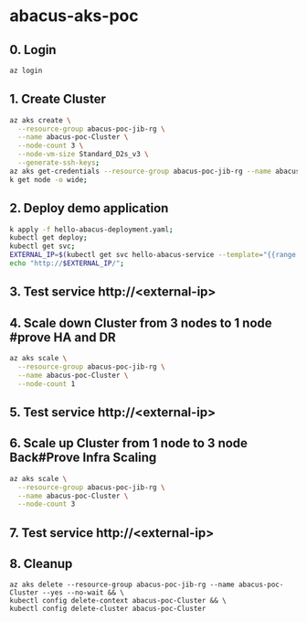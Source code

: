 # abacus-aks-poc
## 0. Login
```sh
az login
```
## 1. Create Cluster
```sh
az aks create \
  --resource-group abacus-poc-jib-rg \
  --name abacus-poc-Cluster \
  --node-count 3 \
  --node-vm-size Standard_D2s_v3 \
  --generate-ssh-keys;
az aks get-credentials --resource-group abacus-poc-jib-rg --name abacus-poc-Cluster;
k get node -o wide;
```
## 2. Deploy demo application
```sh
k apply -f hello-abacus-deployment.yaml;
kubectl get deploy;
kubectl get svc;
EXTERNAL_IP=$(kubectl get svc hello-abacus-service --template="{{range .status.loadBalancer.ingress}}{{.ip}}{{end}}")
echo "http://$EXTERNAL_IP/";
```
## 3. Test service http://\<external-ip\>
## 4. Scale down Cluster from 3 nodes to 1 node #prove HA and DR
```sh
az aks scale \
  --resource-group abacus-poc-jib-rg \
  --name abacus-poc-Cluster \
  --node-count 1
```
## 5. Test service http://\<external-ip\>
## 6. Scale up Cluster from 1 node to 3 node Back#Prove Infra Scaling
```sh
az aks scale \
  --resource-group abacus-poc-jib-rg \
  --name abacus-poc-Cluster \
  --node-count 3
```
## 7. Test service http://\<external-ip\>
## 8. Cleanup
```
az aks delete --resource-group abacus-poc-jib-rg --name abacus-poc-Cluster --yes --no-wait && \
kubectl config delete-context abacus-poc-Cluster && \
kubectl config delete-cluster abacus-poc-Cluster
```